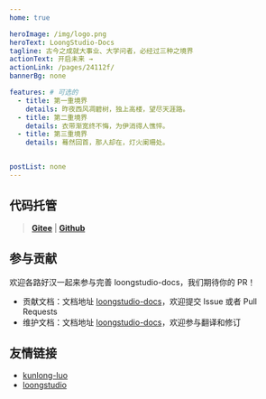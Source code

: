 ```yaml
---
home: true

heroImage: /img/logo.png
heroText: LoongStudio-Docs
tagline: 古今之成就大事业、大学问者，必经过三种之境界
actionText: 开启未来 →
actionLink: /pages/24112f/
bannerBg: none

features: # 可选的
  - title: 第一重境界
    details: 昨夜西风凋碧树，独上高楼，望尽天涯路。
  - title: 第二重境界
    details: 衣带渐宽终不悔，为伊消得人憔悴。
  - title: 第三重境界
    details: 蓦然回首，那人却在，灯火阑珊处。


postList: none
---
```


## 代码托管

> **[Gitee](https://gitee.com/loongstudio/docs)** | **[Github](https://github.com/loongstudio/docs)**

## 参与贡献

欢迎各路好汉一起来参与完善 loongstudio-docs，我们期待你的 PR！

- 贡献文档：文档地址 [loongstudio-docs](https://github.com/loongstudio/docs)，欢迎提交 Issue 或者 Pull Requests
- 维护文档：文档地址 [loongstudio-docs](https://loongstudio.github.io/docs)，欢迎参与翻译和修订

## 友情链接
- [kunlong-luo](https://github.com/kunlong-luo/kunlong-luo)
- [loongstudio](https://github.com/loongstudio)

